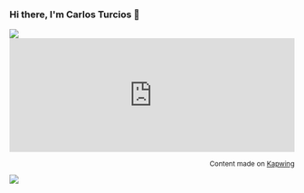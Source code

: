 ### Hi there, I'm Carlos Turcios 👋

<img src = "https://media.giphy.com/media/nM6UGVL8Undh772p1J/giphy.gif"/>
<div style="height: 0; padding-bottom: calc(39.93%); position:relative; width: 100%;"><iframe allow="autoplay; gyroscope;" allowfullscreen height="100%" referrerpolicy="strict-origin" src="https://www.kapwing.com/e/601298e506edc1010e256052" style="border:0; height:100%; left:0; overflow:hidden; position:absolute; top:0; width:100%" title="Embedded content made on Kapwing" width="100%"></iframe></div><p style="font-size: 12px; text-align: right;">Content made on <a href="https://www.kapwing.com/videos/601298e506edc1010e256052" target="_blank" rel="noopener noreferrer">Kapwing</a></p>
  <img src="https://giphy.com/gifs/nM6UGVL8Undh772p1J/html5">

<!--
**CarlosETurcios/CarlosETurcios** is a ✨ _special_ ✨ repository because its `README.md` (this file) appears on your GitHub profile.

Here are some ideas to get you started:

- 🔭 I’m currently working on ...
- 🌱 I’m currently learning ...
- 👯 I’m looking to collaborate on ...
- 🤔 I’m looking for help with ...
- 💬 Ask me about ...
- 📫 How to reach me: ...
- 😄 Pronouns: ...
- ⚡ Fun fact: ...
-->
